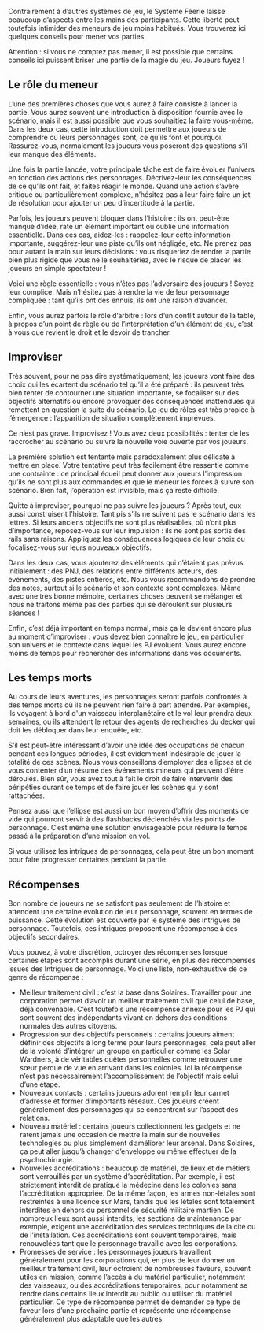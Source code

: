 Contrairement à d’autres systèmes de jeu, le Système Féerie laisse beaucoup d’aspects entre les mains des participants. Cette liberté peut toutefois intimider des meneurs de jeu moins habitués. Vous trouverez ici quelques conseils pour mener vos parties.

Attention : si vous ne comptez pas mener, il est possible que certains conseils ici puissent briser une partie de la magie du jeu. Joueurs fuyez !

## Le rôle du meneur
L’une des premières choses que vous aurez à faire consiste à lancer la partie. Vous aurez souvent une introduction à disposition fournie avec le scénario, mais il est aussi possible que vous souhaitiez la faire vous-même. Dans les deux cas, cette introduction doit permettre aux joueurs de comprendre où leurs personnages sont, ce qu’ils font et pourquoi. Rassurez-vous, normalement les joueurs vous poseront des questions s’il leur manque des éléments.

Une fois la partie lancée, votre principale tâche est de faire évoluer l’univers en fonction des actions des personnages. Décrivez-leur les conséquences de ce qu’ils ont fait, et faites réagir le monde. Quand une action s’avère critique ou particulièrement complexe, n’hésitez pas à leur faire faire un jet de résolution pour ajouter un peu d’incertitude à la partie.

Parfois, les joueurs peuvent bloquer dans l’histoire : ils ont peut-être manqué d’idée, raté un élément important ou oublié une information essentielle. Dans ces cas, aidez-les : rappelez-leur cette information importante, suggérez-leur une piste qu’ils ont négligée, etc. Ne prenez pas pour autant la main sur leurs décisions : vous risqueriez de rendre la partie bien plus rigide que vous ne le souhaiteriez, avec le risque de placer les joueurs en simple spectateur !

Voici une règle essentielle : vous n’êtes pas l’adversaire des joueurs ! Soyez leur complice. Mais n’hésitez pas à rendre la vie de leur personnage compliquée : tant qu’ils ont des ennuis, ils ont une raison d’avancer.

Enfin, vous aurez parfois le rôle d’arbitre : lors d’un conflit autour de la table, à propos d’un point de règle ou de l’interprétation d’un élément de jeu, c’est à vous que revient le droit et le devoir de trancher.

## Improviser
Très souvent, pour ne pas dire systématiquement, les joueurs vont faire des choix qui les écartent du scénario tel qu’il a été préparé : ils peuvent très bien tenter de contourner une situation importante, se focaliser sur des objectifs alternatifs ou encore provoquer des conséquences inattendues qui remettent en question la suite du scénario. Le jeu de rôles est très propice à l’émergence : l’apparition de situation complètement imprévues.

Ce n’est pas grave. Improvisez ! Vous avez deux possibilités : tenter de les raccrocher au scénario ou suivre la nouvelle voie ouverte par vos joueurs.

La première solution est tentante mais paradoxalement plus délicate à mettre en place. Votre tentative peut très facilement être ressentie comme une contrainte : ce principal écueil peut donner aux joueurs l’impression qu’ils ne sont plus aux commandes et que le meneur les forces à suivre son scénario. Bien fait, l’opération est invisible, mais ça reste difficile.

Quitte à improviser, pourquoi ne pas suivre les joueurs ? Après tout, eux aussi construisent l’histoire. Tant pis s’ils ne suivent pas le scénario dans les lettres. Si leurs anciens objectifs ne sont plus réalisables, où n’ont plus d’importance, reposez-vous sur leur impulsion : ils ne sont pas sortis des rails sans raisons. Appliquez les conséquences logiques de leur choix ou focalisez-vous sur leurs nouveaux objectifs.

Dans les deux cas, vous ajouterez des éléments qui n’étaient pas prévus initialement : des PNJ, des relations entre différents acteurs, des événements, des pistes entières, etc. Nous vous recommandons de prendre des notes, surtout si le scénario et son contexte sont complexes. Même avec une très bonne mémoire, certaines choses peuvent se mélanger et nous ne traitons même pas des parties qui se déroulent sur plusieurs séances !

Enfin, c’est déjà important en temps normal, mais ça le devient encore plus au moment d’improviser : vous devez bien connaître le jeu, en particulier son univers et le contexte dans lequel les PJ évoluent. Vous aurez encore moins de temps pour rechercher des informations dans vos documents.

## Les temps morts
Au cours de leurs aventures, les personnages seront parfois confrontés à des temps morts où ils ne peuvent rien faire à part attendre. Par exemples, ils voyagent à bord d'un vaisseau interplanétaire et le vol leur prendra deux semaines, ou ils attendent le retour des agents de recherches du decker qui doit les débloquer dans leur enquête, etc.

S’il est peut-être intéressant d’avoir une idée des occupations de chacun pendant ces longues périodes, il est évidemment indésirable de jouer la totalité de ces scènes. Nous vous conseillons d’employer des ellipses et de vous contenter d’un résumé des événements mineurs qui peuvent d'être déroulés. Bien sûr, vous avez tout à fait le droit de faire intervenir des péripéties durant ce temps et de faire jouer les scènes qui y sont rattachées.

Pensez aussi que l’ellipse est aussi un bon moyen d’offrir des moments de vide qui pourront servir à des flashbacks déclenchés via les points de personnage. C’est même une solution envisageable pour réduire le temps passé à la préparation d’une mission en vol.

Si vous utilisez les intrigues de personnages, cela peut être un bon moment pour faire progresser certaines pendant la partie.

## Récompenses
Bon nombre de joueurs ne se satisfont pas seulement de l’histoire et attendent une certaine évolution de leur personnage, souvent en termes de puissance. Cette évolution est couverte par le système des Intrigues de personnage. Toutefois, ces intrigues proposent une récompense à des objectifs secondaires.

Vous pouvez, à votre discrétion, octroyer des récompenses lorsque certaines étapes sont accomplis durant une série, en plus des récompenses issues des Intrigues de personnage. Voici une liste, non-exhaustive de ce genre de récompense :
* Meilleur traitement civil : c’est la base dans Solaires. Travailler pour une corporation permet d’avoir un meilleur traitement civil que celui de base, déjà convenable. C’est toutefois une récompense annexe pour les PJ qui sont souvent des indépendants vivant en dehors des conditions normales des autres citoyens.
* Progression sur des objectifs personnels : certains joueurs aiment définir des objectifs à long terme pour leurs personnages, cela peut aller de la volonté d’intégrer un groupe en particulier comme les Solar Wardners, à de véritables quêtes personnelles comme retrouver une sœur perdue de vue en arrivant dans les colonies. Ici la récompense n’est pas nécessairement l’accomplissement de l’objectif mais celui d’une étape.
* Nouveaux contacts : certains joueurs adorent remplir leur carnet d’adresse et former d’importants réseaux. Ces joueurs créent généralement des personnages qui se concentrent sur l’aspect des relations.
* Nouveau matériel : certains joueurs collectionnent les gadgets et ne ratent jamais une occasion de mettre la main sur de nouvelles technologies ou plus simplement d’améliorer leur arsenal. Dans Solaires, ça peut aller jusqu’à changer d’enveloppe ou même effectuer de la psychochirurgie.
* Nouvelles accréditations : beaucoup de matériel, de lieux et de métiers, sont verrouillés par un système d’accréditation. Par exemple, il est strictement interdit de pratique la médecine dans les colonies sans l’accréditation appropriée. De la même façon, les armes non-létales sont restreintes à une licence sur Mars, tandis que les létales sont totalement interdites en dehors du personnel de sécurité militaire martien. De nombreux lieux sont aussi interdits, les sections de maintenance par exemple, exigent une accréditation des services techniques de la cité ou de l’installation. Ces accréditations sont souvent temporaires, mais renouvelées tant que le personnage travaille avec les corporations.
* Promesses de service : les personnages joueurs travaillent généralement pour les corporations qui, en plus de leur donner un meilleur traitement civil, leur octroient de nombreuses faveurs, souvent utiles en mission, comme l’accès à du matériel particulier, notamment des vaisseaux, ou des accréditations temporaires, pour notamment se rendre dans certains lieux interdit au public ou utiliser du matériel particulier. Ce type de récompense permet de demander ce type de faveur lors d’une prochaine partie et représente une récompense généralement plus adaptable que les autres.
